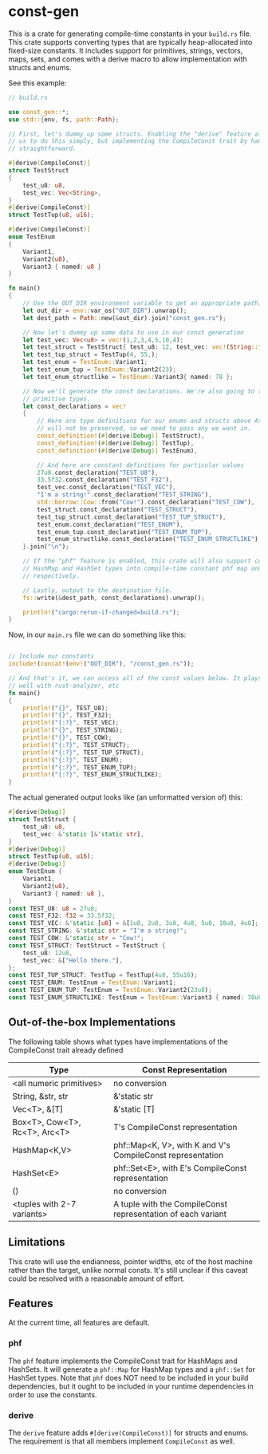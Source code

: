 # const-gen

This is a crate for generating compile-time constants in your `build.rs` file. This crate supports converting types that are typically heap-allocated into fixed-size constants. It includes support for primitives, strings, vectors, maps, sets, and comes with a derive macro to allow implementation with structs and enums.

See this example:
```rust
// build.rs

use const_gen::*;
use std::{env, fs, path::Path};

// First, let's dummy up some structs. Enabling the "derive" feature allows
// us to do this simply, but implementing the CompileConst trait by hand is
// straightforward.

#[derive(CompileConst)]
struct TestStruct
{
    test_u8: u8,
    test_vec: Vec<String>,
}
#[derive(CompileConst)]
struct TestTup(u8, u16);

#[derive(CompileConst)]
enum TestEnum
{
    Variant1,
    Variant2(u8),
    Variant3 { named: u8 }
}

fn main() 
{
    // Use the OUT_DIR environment variable to get an appropriate path.
    let out_dir = env::var_os("OUT_DIR").unwrap();
    let dest_path = Path::new(&out_dir).join("const_gen.rs");

    // Now let's dummy up some data to use in our const generation
    let test_vec: Vec<u8> = vec!(1,2,3,4,5,10,4);
    let test_struct = TestStruct{ test_u8: 12, test_vec: vec!(String::from("Hello there.")) };
    let test_tup_struct = TestTup(4, 55,);
    let test_enum = TestEnum::Variant1;
    let test_enum_tup = TestEnum::Variant2(23);
    let test_enum_structlike = TestEnum::Variant3{ named: 78 };

    // Now we'll generate the const declarations. We're also going to test with some
    // primitive types. 
    let const_declarations = vec!
    {
        // Here are type definitions for our enums and structs above Attributes
        // will not be preserved, so we need to pass any we want in.
        const_definition!(#[derive(Debug)] TestStruct),
        const_definition!(#[derive(Debug)] TestTup),
        const_definition!(#[derive(Debug)] TestEnum),

        // And here are constant definitions for particular values
        27u8.const_declaration("TEST_U8"),
        33.5f32.const_declaration("TEST_F32"),
        test_vec.const_declaration("TEST_VEC"),
        "I'm a string!".const_declaration("TEST_STRING"),
        std::borrow::Cow::from("Cow!").const_declaration("TEST_COW"),
        test_struct.const_declaration("TEST_STRUCT"),
        test_tup_struct.const_declaration("TEST_TUP_STRUCT"),
        test_enum.const_declaration("TEST_ENUM"),
        test_enum_tup.const_declaration("TEST_ENUM_TUP"),
        test_enum_structlike.const_declaration("TEST_ENUM_STRUCTLIKE")
    }.join("\n");

    // If the "phf" feature is enabled, this crate will also support converting
    // HashMap and HashSet types into compile-time constant phf map and set types 
    // respectively.

    // Lastly, output to the destination file.
    fs::write(&dest_path, const_declarations).unwrap();

    println!("cargo:rerun-if-changed=build.rs");
}

```

Now, in our `main.rs` file we can do something like this:

```rust

// Include our constants
include!(concat!(env!("OUT_DIR"), "/const_gen.rs"));

// And that's it, we can access all of the const values below. It plays quite
// well with rust-analyzer, etc
fn main() 
{
    println!("{}", TEST_U8);
    println!("{}", TEST_F32);
    println!("{:?}", TEST_VEC);
    println!("{}", TEST_STRING);
    println!("{}", TEST_COW);
    println!("{:?}", TEST_STRUCT);
    println!("{:?}", TEST_TUP_STRUCT);
    println!("{:?}", TEST_ENUM);
    println!("{:?}", TEST_ENUM_TUP);
    println!("{:?}", TEST_ENUM_STRUCTLIKE);
}
```

The actual generated output looks like (an unformatted version of) this:
```rust
#[derive(Debug)]
struct TestStruct {
    test_u8: u8,
    test_vec: &'static [&'static str],
}
#[derive(Debug)]
struct TestTup(u8, u16);
#[derive(Debug)]
enum TestEnum {
    Variant1,
    Variant2(u8),
    Variant3 { named: u8 },
}
const TEST_U8: u8 = 27u8;
const TEST_F32: f32 = 33.5f32;
const TEST_VEC: &'static [u8] = &[1u8, 2u8, 3u8, 4u8, 5u8, 10u8, 4u8];
const TEST_STRING: &'static str = "I'm a string!";
const TEST_COW: &'static str = "Cow!";
const TEST_STRUCT: TestStruct = TestStruct {
    test_u8: 12u8,
    test_vec: &["Hello there."],
};
const TEST_TUP_STRUCT: TestTup = TestTup(4u8, 55u16);
const TEST_ENUM: TestEnum = TestEnum::Variant1;
const TEST_ENUM_TUP: TestEnum = TestEnum::Variant2(23u8);
const TEST_ENUM_STRUCTLIKE: TestEnum = TestEnum::Variant3 { named: 78u8 };
```

## Out-of-the-box Implementations

The following table shows what types have implementations of the CompileConst trait already defined

|Type|Const Representation|
--- | --- 
|\<all numeric primitives\>|no conversion|
|String, &str, str|&'static str|
|Vec\<T\>, &[T]|&'static [T]|
|Box\<T\>, Cow\<T\>, Rc\<T\>, Arc\<T\>|T's CompileConst representation|
|HashMap<K,V>|phf::Map\<K, V\>, with K and V's CompileConst representation|
|HashSet\<E\>|phf::Set\<E\>, with E's CompileConst representation|
|()|no conversion|
|\<tuples with 2-7 variants\>|A tuple with the CompileConst representation of each variant|

## Limitations

This crate will use the endianness, pointer widths, etc of the host machine rather than the target, unlike normal consts. It's still unclear if this caveat could be resolved with a reasonable amount of effort.

## Features

At the current time, all features are default. 

### phf
The `phf` feature implements the CompileConst trait for HashMaps and HashSets. It will generate a `phf::Map` for HashMap types and a `phf::Set` for HashSet types. Note that `phf` does NOT need to be included in your build dependencies, but it ought to be included in your runtime dependencies in order to use the constants.

### derive
The `derive` feature adds `#[derive(CompileConst)]` for structs and enums. The requirement is that all members implement `CompileConst` as well.

